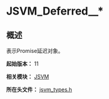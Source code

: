 # JSVM_Deferred__*

## 概述

表示Promise延迟对象。

**起始版本：** 11

**相关模块：** [JSVM](capi-jsvm.md)

**所在头文件：** [jsvm_types.h](capi-jsvm-types-h.md)

